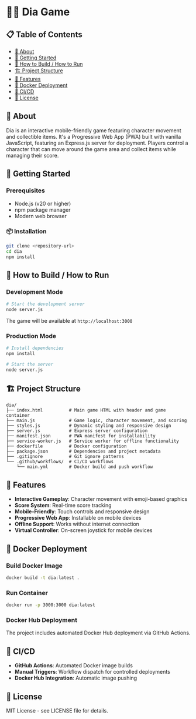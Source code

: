 # 🏃‍♂️ Dia Game

## 📋 Table of Contents
- [📖 About](#-about)
- [🚀 Getting Started](#-getting-started)
- [🔨 How to Build / How to Run](#-how-to-build--how-to-run)
- [🏗️ Project Structure](#️-project-structure)
- [🎯 Features](#-features)
- [🐳 Docker Deployment](#-docker-deployment)
- [🤖 CI/CD](#-cicd)
- [📄 License](#-license)

## 📖 About
Dia is an interactive mobile-friendly game featuring character movement and collectible items. It's a Progressive Web App (PWA) built with vanilla JavaScript, featuring an Express.js server for deployment. Players control a character that can move around the game area and collect items while managing their score.

## 🚀 Getting Started

### Prerequisites
- Node.js (v20 or higher)
- npm package manager
- Modern web browser

### 📦 Installation
```bash
git clone <repository-url>
cd dia
npm install
```

## 🔨 How to Build / How to Run

### Development Mode
```bash
# Start the development server
node server.js
```
The game will be available at `http://localhost:3000`

### Production Mode
```bash
# Install dependencies
npm install

# Start the server
node server.js
```

## 🏗️ Project Structure
```
dia/
├── index.html          # Main game HTML with header and game container
├── main.js             # Game logic, character movement, and scoring
├── styles.js           # Dynamic styling and responsive design
├── server.js           # Express server configuration
├── manifest.json       # PWA manifest for installability
├── service-worker.js   # Service worker for offline functionality
├── dockerfile          # Docker configuration
├── package.json        # Dependencies and project metadata
├── .gitignore          # Git ignore patterns
└── .github/workflows/  # CI/CD workflows
    └── main.yml        # Docker build and push workflow
```

## 🎯 Features
- **Interactive Gameplay**: Character movement with emoji-based graphics
- **Score System**: Real-time score tracking
- **Mobile-Friendly**: Touch controls and responsive design
- **Progressive Web App**: Installable on mobile devices
- **Offline Support**: Works without internet connection
- **Virtual Controller**: On-screen joystick for mobile devices

## 🐳 Docker Deployment

### Build Docker Image
```bash
docker build -t dia:latest .
```

### Run Container
```bash
docker run -p 3000:3000 dia:latest
```

### Docker Hub Deployment
The project includes automated Docker Hub deployment via GitHub Actions.

## 🤖 CI/CD
- **GitHub Actions**: Automated Docker image builds
- **Manual Triggers**: Workflow dispatch for controlled deployments
- **Docker Hub Integration**: Automatic image pushing

## 📄 License
MIT License - see LICENSE file for details.
